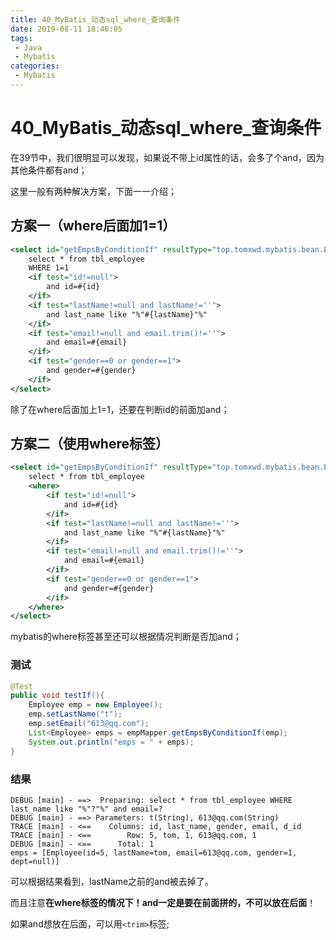 ```yaml
---
title: 40_MyBatis_动态sql_where_查询条件
date: 2019-08-11 18:46:05
tags: 
 - Java
 - Mybatis
categories:
 - Mybatis
---
```


# 40_MyBatis\_动态sql_where_查询条件

在39节中，我们很明显可以发现，如果说不带上id属性的话，会多了个and，因为其他条件都有and；

这里一般有两种解决方案，下面一一介绍；



## 方案一（where后面加1=1）

```xml
<select id="getEmpsByConditionIf" resultType="top.tomxwd.mybatis.bean.Employee">
    select * from tbl_employee
    WHERE 1=1
    <if test="id!=null">
        and id=#{id}
    </if>
    <if test="lastName!=null and lastName!=''">
        and last_name like "%"#{lastName}"%"
    </if>
    <if test="email!=null and email.trim()!=''">
        and email=#{email}
    </if>
    <if test="gender==0 or gender==1">
        and gender=#{gender}
    </if>
</select>
```

除了在where后面加上1=1，还要在判断id的前面加and；



## 方案二（使用where标签）

```xml
<select id="getEmpsByConditionIf" resultType="top.tomxwd.mybatis.bean.Employee">
    select * from tbl_employee
    <where>
        <if test="id!=null">
            and id=#{id}
        </if>
        <if test="lastName!=null and lastName!=''">
            and last_name like "%"#{lastName}"%"
        </if>
        <if test="email!=null and email.trim()!=''">
            and email=#{email}
        </if>
        <if test="gender==0 or gender==1">
            and gender=#{gender}
        </if>
    </where>
</select>
```

mybatis的where标签甚至还可以根据情况判断是否加and；



### 测试

```java
@Test
public void testIf(){
    Employee emp = new Employee();
    emp.setLastName("t");
    emp.setEmail("613@qq.com");
    List<Employee> emps = empMapper.getEmpsByConditionIf(emp);
    System.out.println("emps = " + emps);
}
```



### 结果

```
DEBUG [main] - ==>  Preparing: select * from tbl_employee WHERE last_name like "%"?"%" and email=? 
DEBUG [main] - ==> Parameters: t(String), 613@qq.com(String)
TRACE [main] - <==    Columns: id, last_name, gender, email, d_id
TRACE [main] - <==        Row: 5, tom, 1, 613@qq.com, 1
DEBUG [main] - <==      Total: 1
emps = [Employee(id=5, lastName=tom, email=613@qq.com, gender=1, dept=null)]
```

可以根据结果看到，lastName之前的and被去掉了。

而且注意**在where标签的情况下！and一定是要在前面拼的，不可以放在后面**！

如果and想放在后面，可以用`<trim>`标签;
